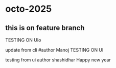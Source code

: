# octo-2025

## this is on feature branch 

TESTING ON UIo

update from cli #author Manoj
TESTING ON UI

testing from ui author shashidhar
Happy new year
